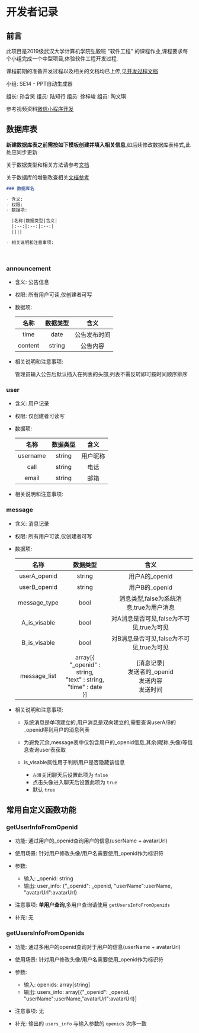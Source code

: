 # 开发者记录

## 前言

此项目是2019级武汉大学计算机学院弘毅班 "软件工程" 的课程作业,课程要求每个小组完成一个中型项目,体验软件工程开发过程.

课程前期的准备开发过程以及相关的文档均已上传,见[开发过程文档](开发过程文档.md)

小组: SE14 - PPT自动生成器

组长: 孙含笑
组员: 陆知行
组员: 徐梓峻
组员: 陶文琪

参考视频资料[微信小程序开发](https://www.bilibili.com/video/BV1834y1676P)

## 数据库表

**新建数据库表之前需按如下模板创建并填入相关信息**,如后续修改数据库表格式,此处应同步更新

关于数据类型和相关方法请参考[文档](https://developers.weixin.qq.com/miniprogram/dev/reference/wxs/06datatype.html)

关于数据库的增删改查相关[文档参考](https://developers.weixin.qq.com/miniprogram/dev/wxcloud/guide/database/add.html)

```markdown
### 数据库名

- 含义: 
- 权限: 
- 数据项:

  |名称|数据类型|含义|
  |:--:|:--:|:--:|
  ||||

- 相关说明和注意事项:

  
```

### announcement

- 含义: 公告信息
- 权限: 所有用户可读,仅创建者可写
- 数据项:

  |名称|数据类型|含义|
  |:--:|:--:|:--:|
  |time|date|公告发布时间|
  |content|string|公告内容|

- 相关说明和注意事项:

  管理员输入公告后默认插入在列表的头部,列表不需反转即可按时间顺序排序

### user

- 含义: 用户记录
- 权限: 仅创建者可读写
- 数据项:

  |名称|数据类型|含义|
  |:--:|:--:|:--:|
  |username|string|用户昵称|
  |call|string|电话|
  |email|string|邮箱|

- 相关说明和注意事项:

### message

- 含义: 消息记录
- 权限: 所有用户可读,仅创建者可写
- 数据项:

  |名称|数据类型|含义|
  |:--:|:--:|:--:|
  |userA_openid|string|用户A的_openid|
  |userB_openid|string|用户B的_openid|
  |message_type|bool|消息类型,false为系统消息,true为用户消息|
  |A_is_visable|bool|对A消息是否可见,false为不可见,true为可见|
  |B_is_visable|bool|对B消息是否可见,false为不可见,true为可见|
  |message_list|array[{<br>"_openid" : string,<br> "text" : string,<br> "time" : date<br>}]|[消息记录]</br>发送者的_openid<br>发送内容</br>发送时间|

- 相关说明和注意事项:

  - 系统消息是单项建立的,用户消息是双向建立的,需要查询userA/B的_openid得到用户的消息列表
  - 为避免冗余,message表中仅包含用户的_openid信息,其余(昵称,头像)等信息查询user表获取
  - is_visable属性用于判断用户是否隐藏该信息

    - `左滑`关闭聊天后设置此项为 `false`
    - 点击头像进入聊天后设置此项为 `true`
    - 默认 `true`


## 常用自定义函数功能

### getUserInfoFromOpenid

- 功能: 通过用户的_openid查询用户的信息(userName + avatarUrl)
- 使用场景: 针对用户修改头像/用户名需要使用_openid作为标识符
- 参数:

  - 输入: _openid: string
  - 输出: user_info: {"_openid": _openid, "userName":userName, "avatarUrl":avatarUrl}

- 注意事项: **单用户查询**,多用户查询请使用 `getUsersInfoFromOpenids`
- 补充: 无

### getUsersInfoFromOpenids

- 功能: 通过多用户的openid查询对于用户的信息(userName + avatarUrl)
- 使用场景: 针对用户修改头像/用户名需要使用_openid作为标识符
- 参数:
  
  - 输入: openids: array[string]
  - 输出: users_info: array[{"_openid": _openid, "userName":userName,"avatarUrl":avatarUrl}]

- 注意事项: 无
- 补充: 输出的 `users_info` 与输入参数的 `openids` 次序一致